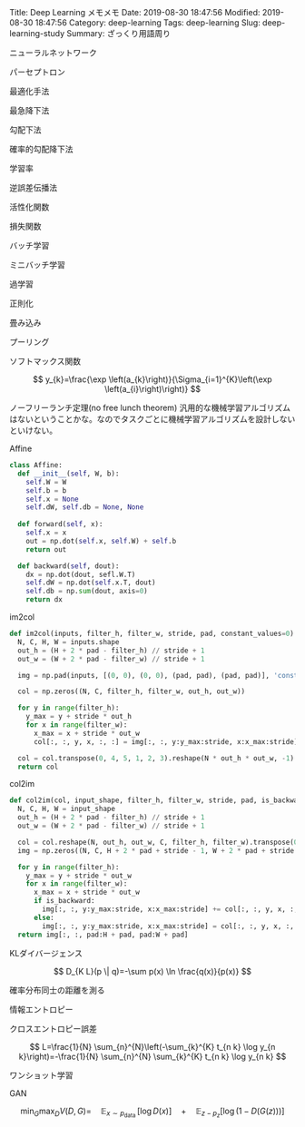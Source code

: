 Title: Deep Learning メモメモ
Date: 2019-08-30 18:47:56
Modified: 2019-08-30 18:47:56
Category: deep-learning
Tags: deep-learning
Slug: deep-learning-study
Summary: ざっくり用語周り



ニューラルネットワーク

パーセプトロン

最適化手法

最急降下法

勾配下法

確率的勾配降下法

学習率

逆誤差伝播法

活性化関数

損失関数

バッチ学習

ミニバッチ学習

過学習

正則化

畳み込み

プーリング

ソフトマックス関数


$$ y_{k}=\frac{\exp \left(a_{k}\right)}{\Sigma_{i=1}^{K}\left(\exp \left(a_{i}\right)\right)} $$


ノーフリーランチ定理(no free lunch theorem)
汎用的な機械学習アルゴリズムはないということかな。なのでタスクごとに機械学習アルゴリズムを設計しないといけない。




Affine 

```python
class Affine:
  def __init__(self, W, b):
    self.W = W
    self.b = b
    self.x = None
    self.dW, self.db = None, None
  
  def forward(self, x):
    self.x = x
    out = np.dot(self.x, self.W) + self.b
    return out

  def backward(self, dout):
    dx = np.dot(dout, sefl.W.T)
    self.dW = np.dot(self.x.T, dout)
    self.db = np.sum(dout, axis=0)
    return dx
```

im2col

```python
def im2col(inputs, filter_h, filter_w, stride, pad, constant_values=0):
  N, C, H, W = inputs.shape
  out_h = (H + 2 * pad - filter_h) // stride + 1
  out_w = (W + 2 * pad - filter_w) // stride + 1

  img = np.pad(inputs, [(0, 0), (0, 0), (pad, pad), (pad, pad)], 'constant', constant_values=constant_values)

  col = np.zeros((N, C, filter_h, filter_w, out_h, out_w))

  for y in range(filter_h):
    y_max = y + stride * out_h
    for x in range(filter_w):
      x_max = x + stride * out_w
      col[:, :, y, x, :, :] = img[:, :, y:y_max:stride, x:x_max:stride]

  col = col.transpose(0, 4, 5, 1, 2, 3).reshape(N * out_h * out_w, -1)
  return col
```

col2im

```python
def col2im(col, input_shape, filter_h, filter_w, stride, pad, is_backward=False):
  N, C, H, W = input_shape
  out_h = (H + 2 * pad - filter_h) // stride + 1
  out_w = (W + 2 * pad - filter_w) // stride + 1

  col = col.reshape(N, out_h, out_w, C, filter_h, filter_w).transpose(0, 3, 4, 5, 1, 2)
  img = np.zeros((N, C, H + 2 * pad + stride - 1, W + 2 * pad + stride - 1))

  for y in range(filter_h):
    y_max = y + stride * out_w
    for x in range(filter_w):
      x_max = x + stride * out_w
      if is_backward:
        img[:, :, y:y_max:stride, x:x_max:stride] += col[:, :, y, x, :, :]
      else:
        img[:, :, y:y_max:stride, x:x_max:stride] = col[:, :, y, x, :, :]
  return img[:, :, pad:H + pad, pad:W + pad]
```



KLダイバージェンス


$$ D_{K L}(p \| q)=-\sum p(x) \ln \frac{q(x)}{p(x)} $$


確率分布同士の距離を測る

情報エントロピー

クロスエントロピー誤差

$$ L=\frac{1}{N} \sum_{n}^{N}\left(-\sum_{k}^{K} t_{n k} \log y_{n k}\right)=-\frac{1}{N} \sum_{n}^{N} \sum_{k}^{K} t_{n k} \log y_{n k} $$

ワンショット学習


GAN

$$ \min _{G} \max _{D} V(D, G)=\quad \mathbb{E}_{x \sim p_{\text {data }}}[\log D(x)] \quad+\quad \mathbb{E}_{z-p_{z}}[\log (1-D(G(z)))] $$

<!-- 
ベルマン方程式

$$  $$ -->